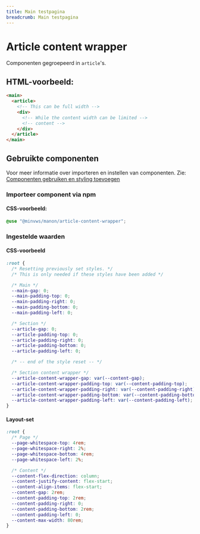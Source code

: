 ```yaml
---
title: Main testpagina
breadcrumb: Main testpagina
---
```


<h1 id="introduction">Article content wrapper</h1>

Componenten gegroepeerd in `article`'s.

<h2>HTML-voorbeeld:</h2>

```html
<main>
  <article>
    <!-- This can be full width -->
    <div>
      <!-- While the content width can be limited -->
      <!-- content -->
    </div>
  </article>
</main>
```

<h2>Gebruikte componenten</h2>

Voor meer informatie over importeren en instellen van componenten. Zie: [Componenten gebruiken en styling toevoegen](/documentation/import-styling)

### Importeer component via npm

#### CSS-voorbeeld:

```css
@use "@minvws/manon/article-content-wrapper";
```

### Ingestelde waarden

#### CSS-voorbeeld

```css
:root {
  /* Resetting previously set styles. */
  /* This is only needed if these styles have been added */

  /* Main */
  --main-gap: 0;
  --main-padding-top: 0;
  --main-padding-right: 0;
  --main-padding-bottom: 0;
  --main-padding-left: 0;

  /* Section */
  --article-gap: 0;
  --article-padding-top: 0;
  --article-padding-right: 0;
  --article-padding-bottom: 0;
  --article-padding-left: 0;

  /* -- end of the style reset -- */

  /* Section content wrapper */
  --article-content-wrapper-gap: var(--content-gap);
  --article-content-wrapper-padding-top: var(--content-padding-top);
  --article-content-wrapper-padding-right: var(--content-padding-right);
  --article-content-wrapper-padding-bottom: var(--content-padding-bottom);
  --article-content-wrapper-padding-left: var(--content-padding-left);
}
```

#### Layout-set

```css
:root {
  /* Page */
  --page-whitespace-top: 4rem;
  --page-whitespace-right: 2%;
  --page-whitespace-bottom: 4rem;
  --page-whitespace-left: 2%;

  /* Content */
  --content-flex-direction: column;
  --content-justify-content: flex-start;
  --content-align-items: flex-start;
  --content-gap: 2rem;
  --content-padding-top: 2rem;
  --content-padding-right: 0;
  --content-padding-bottom: 2rem;
  --content-padding-left: 0;
  --content-max-width: 80rem;
}
```
